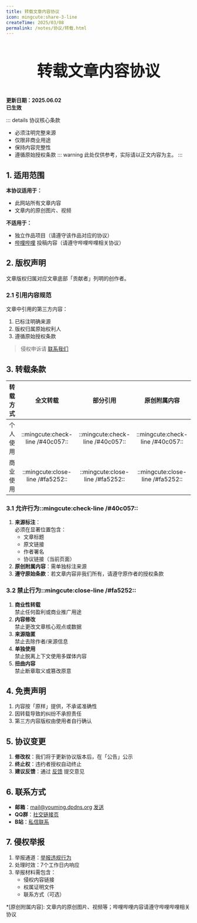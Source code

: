 ```yaml
---
title: 转载文章内容协议
icon: mingcute:share-3-line
createTime: 2025/03/08
permalink: /notes/协议/转载.html
---
```


<div style="text-align: center;">
    <p style="font-size: 42px; font-weight: 650; margin-top: 60px">转载文章内容协议</p>
</div>

**更新日期：2025.06.02**  
**已生效**

::: details 协议核心条款
- 必须注明完整来源
- 仅限非商业用途
- 保持内容完整性
- 遵循原始授权条款
::: warning 此处仅供参考，实际请以正文内容为主。
:::

## 1. 适用范围

**本协议适用于：**
- 此网站所有文章内容
- 文章内的原创图片、视频

**不适用于：**
- 独立作品项目（请遵守该作品对应的协议）
- [哔哩哔哩](https://www.bilibili.com/) 投稿内容（请遵守哔哩哔哩相关协议）

## 2. 版权声明

文章版权归属对应文章底部「贡献者」列明的创作者。

### 2.1 引用内容规范

文章中引用的第三方内容：
1. 已标注明确来源
2. 版权归属原始权利人
3. 遵循原始授权条款

> 侵权申诉请 [联系我们](#_6-联系方式)

## 3. 转载条款

| 转载方式 | 全文转载 | 部分引用 | 原创附属内容 |
| :- | :-: | :-: | :-: |
| 个人使用 | ::mingcute:check-line /#40c057:: | ::mingcute:check-line /#40c057:: | ::mingcute:check-line /#40c057:: |
| 商业使用 | ::mingcute:close-line /#fa5252:: | ::mingcute:close-line /#fa5252:: | ::mingcute:close-line /#fa5252:: |

### 3.1 允许行为::mingcute:check-line /#40c057::

1. **来源标注**：  
  必须在显著位置包含：
    - 文章标题
    - 原文链接
    - 作者署名
    - 协议链接（当前页面）
2. **原创附属内容**：需单独标注来源
3. **遵守原始条款**：若文章内容非我们所有，请遵守原作者的授权条款

### 3.2 禁止行为::mingcute:close-line /#fa5252::

1. **商业性转载**  
  禁止任何盈利或商业推广用途
2. **内容修改**  
  禁止更改文章核心观点或数据
3. **来源隐匿**  
  禁止去除作者/来源信息
4. **单独使用**  
  禁止脱离上下文使用多媒体内容
5. **扭曲内容**  
  禁止断章取义或篡改原意

## 4. 免责声明

1. 内容按「原样」提供，不承诺准确性
2. 因转载导致的纠纷不承担责任
3. 第三方内容版权由使用者自行确认

## 5. 协议变更

1. **修改权**：我们将于更新协议版本后，在「公告」公示
2. **终止权**：违约者授权自动终止
3. **建议反馈**：通过 [反馈](/notes/反馈中心/反馈.html) 提交意见

## 6. 联系方式

- **邮箱**：mail@youming.dpdns.org  [发送](mailto:mail@youming.dpdns.org)
- **QQ群**：[社交链接页](/notes/更多/链接.html#qq-群)
- **B站**：[私信联系](https://space.bilibili.com/1337092956)

## 7. 侵权举报

1. 举报通道：[举报违规行为](/notes/反馈中心/举报违规行为.html)
2. 处理时效：7个工作日内响应
3. 举报材料需包含：
   - 侵权内容链接
   - 权属证明文件
   - 联系方式（可选）

*[原创附属内容]: 文章内的原创图片、视频等；哔哩哔哩内容请遵守哔哩哔哩相关协议